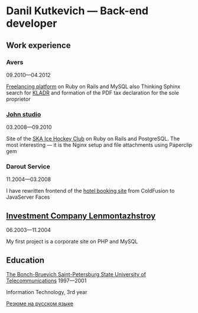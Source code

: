 # Danil Kutkevich — Back-end developer

## Work experience

### Avers

09.2010—04.2012

[Freelancing platform][] on Ruby on Rails and MySQL
also Thinking Sphinx search for [KLADR][] and
formation of the PDF tax declaration for the sole proprietor

[Freelancing platform]: http://prohq.ru
[KLADR]: https://ru.wikipedia.org/wiki/Классификатор_адресов_Российской_Федерац

### [John studio][]

03.2008—09.2010

Site of the [SKA Ice Hockey Club][] on Ruby on Rails and PostgreSQL.
The most interesting — it is the Nginx setup and file attachments
using Paperclip gem

[John studio]: https://john.ru
[SKA Ice Hockey Club]: https://ska.ru

### Darout Service

11.2004—03.2008

I have rewritten frontend of the [hotel booking site][]
from ColdFusion to JavaServer Faces

[Darout Service]: http://darout.ru
[hotel booking site]: http://hotelguide.com

## [Investment Company Lenmontazhstroy][]

06.2003—11.2004

My first project is a corporate site on PHP and MySQL

[Investment Company Lenmontazhstroy]: https://lmsic.com

## Education

[The Bonch-Bruevich Saint-Petersburg State University of Telecommunications][] 1997—2001

Information Technology, 3rd year

[The Bonch-Bruevich Saint-Petersburg State University of Telecommunications]: https://sut.ru

[Резюме на русском языке](./CV.ru.md#readme)
